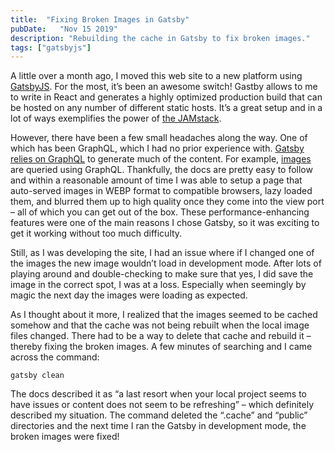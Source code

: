 ```yaml
---
title:  "Fixing Broken Images in Gatsby"
pubDate:   "Nov 15 2019"
description: "Rebuilding the cache in Gatsby to fix broken images."
tags: ["gatsbyjs"]
---
```


A little over a month ago, I moved this web site to a new platform using [GatsbyJS](https://www.gatsbyjs.org/). For the most, it’s been an awesome switch! Gastby allows to me to write in React and generates a highly optimized production build that can be hosted on any number of different static hosts. It’s a great setup and in a lot of ways exemplifies the power of [the JAMstack](https://jamstack.wtf/).

However, there have been a few small headaches along the way. One of which has been GraphQL, which I had no prior experience with. [Gatsby relies on GraphQL](https://www.gatsbyjs.org/docs/why-gatsby-uses-graphql/) to generate much of the content. For example, [images](https://www.gatsbyjs.org/docs/working-with-images/) are queried using GraphQL. Thankfully, the docs are pretty easy to follow and within a reasonable amount of time I was able to setup a page that auto-served images in WEBP format to compatible browsers, lazy loaded them, and blurred them up to high quality once they come into the view port – all of which you can get out of the box. These performance-enhancing features were one of the main reasons I chose Gatsby, so it was exciting to get it working without too much difficulty.

Still, as I was developing the site, I had an issue where if I changed one of the images the new image wouldn’t load in development mode. After lots of playing around and double-checking to make sure that yes, I did save the image in the correct spot, I was at a loss. Especially when seemingly by magic the next day the images were loading as expected.

As I thought about it more, I realized that the images seemed to be cached somehow and that the cache was not being rebuilt when the local image files changed. There had to be a way to delete that cache and rebuild it – thereby fixing the broken images. A few minutes of searching and I came across the command:

```shell
gatsby clean
```

The docs described it as “a last resort when your local project seems to have issues or content does not seem to be refreshing” – which definitely described my situation. The command deleted the “.cache” and “public” directories and the next time I ran the Gatsby in development mode, the broken images were fixed!
